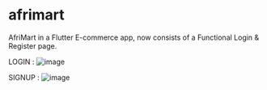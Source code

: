 # afrimart

AfriMart in a Flutter E-commerce app, now consists of a Functional Login & Register page.

LOGIN :
![image](https://github.com/ChrispenMoyo/AfriMart/assets/25607276/c2a6052e-a7da-4b2c-a2bb-6ec75c86257f)

SIGNUP :
![image](https://github.com/ChrispenMoyo/AfriMart/assets/25607276/b1bbf309-84ab-4282-9a07-2081b799af9f)


